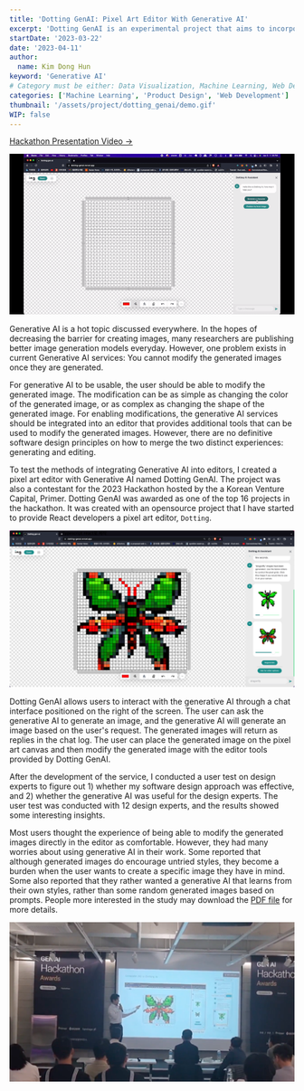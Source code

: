 ```yaml
---
title: 'Dotting GenAI: Pixel Art Editor With Generative AI'
excerpt: 'Dotting GenAI is an experimental project that aims to incorporate generative AI into the realm of pixel art. Alongside software development, a user research was conducted in order to gain insights into how experienced designers perceive the collaborative potential with Generative AI.'
startDate: '2023-03-22'
date: '2023-04-11'
author:
  name: Kim Dong Hun
keyword: 'Generative AI'
# Category must be either: Data Visualization, Machine Learning, Web Development, Product Design, Computer Graphics, Other
categories: ['Machine Learning', 'Product Design', 'Web Development']
thumbnail: '/assets/project/dotting_genai/demo.gif'
WIP: false
---
```


[Hackathon Presentation Video →](https://www.youtube.com/watch?v=nKYJNuTxfTs)

![Demo](/assets/project/dotting_genai/demo.gif)

Generative AI is a hot topic discussed everywhere. In the hopes of decreasing the barrier for creating images, many researchers are publishing better image generation models everyday. However, one problem exists in current Generative AI services: You cannot modify the generated images once they are generated.

For generative AI to be usable, the user should be able to modify the generated image. The modification can be as simple as changing the color of the generated image, or as complex as changing the shape of the generated image. For enabling modifications, the generative AI services should be integrated into an editor that provides additional tools that can be used to modify the generated images. However, there are no definitive software design principles on how to merge the two distinct experiences: generating and editing.

To test the methods of integrating Generative AI into editors, I created a pixel art editor with Generative AI named Dotting GenAI. The project was also a contestant for the 2023 Hackathon hosted by the a Korean Venture Capital, Primer. Dotting GenAI was awarded as one of the top 16 projects in the hackathon. It was created with an opensource project that I have started to provide React developers a pixel art editor, `Dotting`.

![Editor screen](/assets/project/dotting_genai/home.png)

Dotting GenAI allows users to interact with the generative AI through a chat interface positioned on the right of the screen. The user can ask the generative AI to generate an image, and the generative AI will generate an image based on the user's request. The generated images will return as replies in the chat log. The user can place the generated image on the pixel art canvas and then modify the generated image with the editor tools provided by Dotting GenAI.

After the development of the service, I conducted a user test on design experts to figure out 1) whether my software design approach was effective, and 2) whether the generative AI was useful for the design experts. The user test was conducted with 12 design experts, and the results showed some interesting insights.

Most users thought the experience of being able to modify the generated images directly in the editor as comfortable. However, they had many worries about using generative AI in their work. Some reported that although generated images do encourage untried styles, they become a burden when the user wants to create a specific image they have in mind. Some also reported that they rather wanted a generative AI that learns from their own styles, rather than some random generated images based on prompts. People more interested in the study may download the <a target="_blank" href="/assets/project/dotting_genai/dissertation.pdf">PDF file</a> for more details.

![Presentation in Primer Hackathon](/assets/project/dotting_genai/presentation.png)
